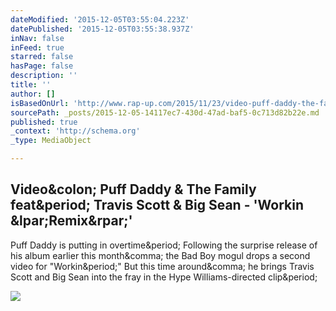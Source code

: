 ```yaml
---
dateModified: '2015-12-05T03:55:04.223Z'
datePublished: '2015-12-05T03:55:38.937Z'
inNav: false
inFeed: true
starred: false
hasPage: false
description: ''
title: ''
author: []
isBasedOnUrl: 'http://www.rap-up.com/2015/11/23/video-puff-daddy-the-family-travis-scott-big-sean-workin-remix/'
sourcePath: _posts/2015-12-05-14117ec7-430d-47ad-baf5-0c713d82b22e.md
published: true
_context: 'http://schema.org'
_type: MediaObject

---
```

<article style=""><h1>Video&amp;colon; Puff Daddy &amp; The Family feat&amp;period; Travis Scott &amp; Big Sean - 'Workin &amp;lpar;Remix&amp;rpar;'</h1><p>Puff Daddy is putting in overtime&amp;period; Following the surprise release of his album earlier this month&amp;comma; the Bad Boy mogul drops a second video for "Workin&amp;period;" But this time around&amp;comma; he brings Travis Scott and Big Sean into the fray in the Hype Williams-directed clip&amp;period;</p><img src="http://www.rap-up.com/wp-content/uploads/2015/11/bs-workin.jpg" /></article>